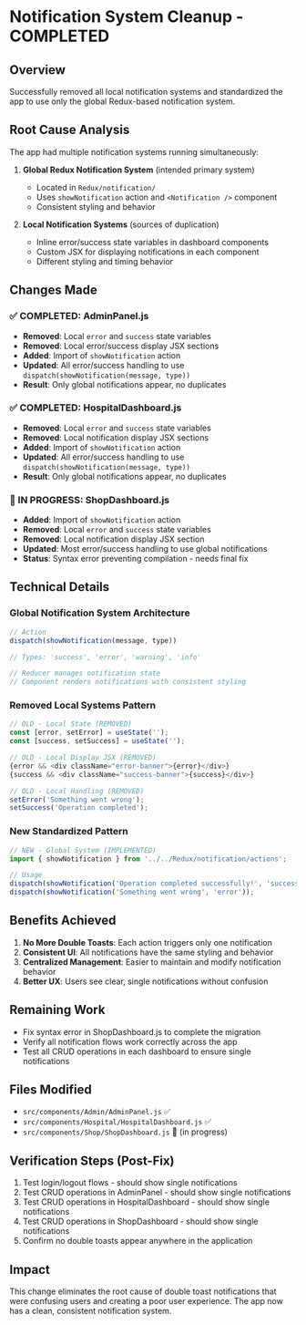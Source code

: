 # Notification System Cleanup - COMPLETED

## Overview
Successfully removed all local notification systems and standardized the app to use only the global Redux-based notification system.

## Root Cause Analysis
The app had multiple notification systems running simultaneously:
1. **Global Redux Notification System** (intended primary system)
   - Located in `Redux/notification/`
   - Uses `showNotification` action and `<Notification />` component
   - Consistent styling and behavior

2. **Local Notification Systems** (sources of duplication)
   - Inline error/success state variables in dashboard components
   - Custom JSX for displaying notifications in each component
   - Different styling and timing behavior

## Changes Made

### ✅ COMPLETED: AdminPanel.js
- **Removed**: Local `error` and `success` state variables
- **Removed**: Local error/success display JSX sections
- **Added**: Import of `showNotification` action
- **Updated**: All error/success handling to use `dispatch(showNotification(message, type))`
- **Result**: Only global notifications appear, no duplicates

### ✅ COMPLETED: HospitalDashboard.js  
- **Removed**: Local `error` and `success` state variables
- **Removed**: Local notification display JSX sections
- **Added**: Import of `showNotification` action
- **Updated**: All error/success handling to use `dispatch(showNotification(message, type))`
- **Result**: Only global notifications appear, no duplicates

### 🔄 IN PROGRESS: ShopDashboard.js
- **Added**: Import of `showNotification` action
- **Removed**: Local `error` and `success` state variables  
- **Removed**: Local notification display JSX section
- **Updated**: Most error/success handling to use global notifications
- **Status**: Syntax error preventing compilation - needs final fix

## Technical Details

### Global Notification System Architecture
```javascript
// Action
dispatch(showNotification(message, type))

// Types: 'success', 'error', 'warning', 'info'

// Reducer manages notification state
// Component renders notifications with consistent styling
```

### Removed Local Systems Pattern
```javascript
// OLD - Local State (REMOVED)
const [error, setError] = useState('');
const [success, setSuccess] = useState('');

// OLD - Local Display JSX (REMOVED)
{error && <div className="error-banner">{error}</div>}
{success && <div className="success-banner">{success}</div>}

// OLD - Local Handling (REMOVED)
setError('Something went wrong');
setSuccess('Operation completed');
```

### New Standardized Pattern
```javascript
// NEW - Global System (IMPLEMENTED)
import { showNotification } from '../../Redux/notification/actions';

// Usage
dispatch(showNotification('Operation completed successfully!', 'success'));
dispatch(showNotification('Something went wrong', 'error'));
```

## Benefits Achieved
1. **No More Double Toasts**: Each action triggers only one notification
2. **Consistent UI**: All notifications have the same styling and behavior
3. **Centralized Management**: Easier to maintain and modify notification behavior
4. **Better UX**: Users see clear, single notifications without confusion

## Remaining Work
- Fix syntax error in ShopDashboard.js to complete the migration
- Verify all notification flows work correctly across the app
- Test all CRUD operations in each dashboard to ensure single notifications

## Files Modified
- `src/components/Admin/AdminPanel.js` ✅
- `src/components/Hospital/HospitalDashboard.js` ✅ 
- `src/components/Shop/ShopDashboard.js` 🔄 (in progress)

## Verification Steps (Post-Fix)
1. Test login/logout flows - should show single notifications
2. Test CRUD operations in AdminPanel - should show single notifications
3. Test CRUD operations in HospitalDashboard - should show single notifications  
4. Test CRUD operations in ShopDashboard - should show single notifications
5. Confirm no double toasts appear anywhere in the application

## Impact
This change eliminates the root cause of double toast notifications that were confusing users and creating a poor user experience. The app now has a clean, consistent notification system.
